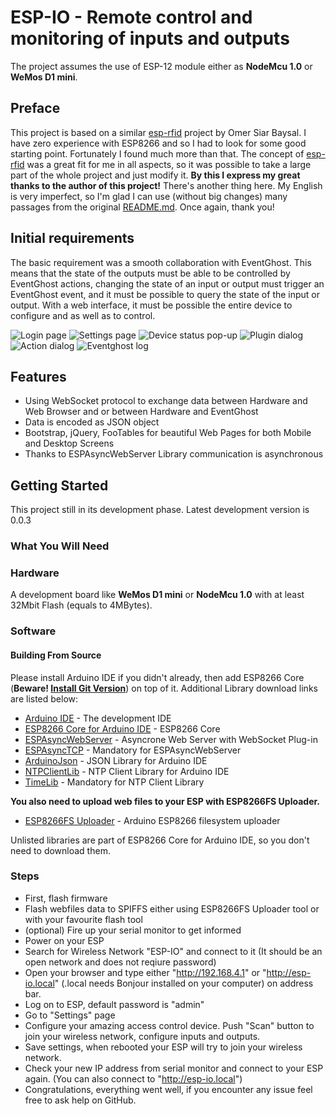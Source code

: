 # ESP-IO - Remote control and monitoring of inputs and outputs
The project assumes the use of ESP-12 module either as **NodeMcu 1.0** or **WeMos D1 mini**.

## Preface
This project is based on a similar [esp-rfid](https://github.com/omersiar/esp-rfid) project by Omer Siar Baysal.
I have zero experience with ESP8266 and so I had to look for some good starting point. Fortunately I found much more than that. The concept of [esp-rfid](https://github.com/omersiar/esp-rfid) was a great fit for me in all aspects, so it was possible to take a large part of the whole project and just modify it. **By this I express my great thanks to the author of this project!** 
There's another thing here. My English is very imperfect, so I'm glad I can use (without big changes) many passages from the original [README.md](https://github.com/omersiar/esp-rfid/blob/master/README.md). Once again, thank you!

## Initial requirements
The basic requirement was a smooth collaboration with EventGhost. This means that the state of the outputs must be able to be controlled by EventGhost actions, changing the state of an input or output must trigger an EventGhost event, and it must be possible to query the state of the input or output.
With a web interface, it must be possible the entire device to configure and as well as to control.

![Login page](https://github.com/Pako2/EventGhostPlugins/raw/master/ESP-IO/Arduino/demo/index.png)
![Settings page](https://github.com/Pako2/EventGhostPlugins/raw/master/ESP-IO/Arduino/demo/settings.png)
![Device status pop-up](https://github.com/Pako2/EventGhostPlugins/raw/master/ESP-IO/Arduino/demo/devicestatus.png)
![Plugin dialog](https://github.com/Pako2/EventGhostPlugins/raw/master/ESP-IO/Arduino/demo/plugindialog.png)
![Action dialog](https://github.com/Pako2/EventGhostPlugins/raw/master/ESP-IO/Arduino/demo/actiondialog.png)
![Eventghost log](https://github.com/Pako2/EventGhostPlugins/raw/master/ESP-IO/Arduino/demo/eventgostlog.png)

## Features
* Using WebSocket protocol to exchange data between Hardware and Web Browser and or between Hardware and EventGhost
* Data is encoded as JSON object
* Bootstrap, jQuery, FooTables for beautiful Web Pages for both Mobile and Desktop Screens
* Thanks to ESPAsyncWebServer Library communication is asynchronous

## Getting Started
This project still in its development phase.
Latest development version is 0.0.3

### What You Will Need 
### Hardware
A development board like **WeMos D1 mini** or **NodeMcu 1.0** with at least 32Mbit Flash (equals to 4MBytes).

### Software

#### Building From Source
Please install Arduino IDE if you didn't already, then add ESP8266 Core (**Beware! [Install Git Version](https://github.com/esp8266/Arduino#using-git-version)**) on top of it. Additional Library download links are listed below:

* [Arduino IDE](http://www.arduino.cc) - The development IDE
* [ESP8266 Core for Arduino IDE](https://github.com/esp8266/Arduino) - ESP8266 Core
* [ESPAsyncWebServer](https://github.com/me-no-dev/ESPAsyncWebServer) - Asyncrone Web Server with WebSocket Plug-in
* [ESPAsyncTCP](https://github.com/me-no-dev/ESPAsyncTCP) - Mandatory for ESPAsyncWebServer
* [ArduinoJson](https://github.com/bblanchon/ArduinoJson) - JSON Library for Arduino IDE
* [NTPClientLib](https://github.com/gmag11/NtpClient/) - NTP Client Library for Arduino IDE
* [TimeLib](https://github.com/PaulStoffregen/Time) - Mandatory for NTP Client Library

**You also need to upload web files to your ESP with ESP8266FS Uploader.**

* [ESP8266FS Uploader](https://github.com/esp8266/arduino-esp8266fs-plugin) - Arduino ESP8266 filesystem uploader

Unlisted libraries are part of ESP8266 Core for Arduino IDE, so you don't need to download them.

### Steps
* First, flash firmware 
* Flash webfiles data to SPIFFS either using ESP8266FS Uploader tool or with your favourite flash tool 
* (optional) Fire up your serial monitor to get informed
* Power on your ESP
* Search for Wireless Network "ESP-IO" and connect to it (It should be an open network and does not reqiure password)
* Open your browser and type either "http://192.168.4.1" or "http://esp-io.local" (.local needs Bonjour installed on your computer) on address bar.
* Log on to ESP, default password is "admin"
* Go to "Settings" page
* Configure your amazing access control device. Push "Scan" button to join your wireless network, configure inputs and outputs.
* Save settings, when rebooted your ESP will try to join your wireless network.
* Check your new IP address from serial monitor and connect to your ESP again. (You can also connect to "http://esp-io.local")
* Congratulations, everything went well, if you encounter any issue feel free to ask help on GitHub.
